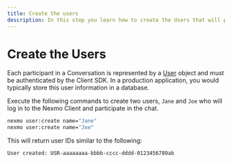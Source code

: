 ```yaml
---
title: Create the users
description: In this step you learn how to create the Users that will participate in the Conversation.
---
```


# Create the Users

Each participant in a Conversation is represented by a [User](/conversation/concepts/user) object and must be authenticated by the Client SDK. In a production application, you would typically store this user information in a database.

Execute the following commands to create two users, `Jane` and `Joe` who will log in to the Nexmo Client and participate in the chat.

```bash
nexmo user:create name="Jane"
nexmo user:create name="Joe"
```

This will return user IDs similar to the following:

```sh
User created: USR-aaaaaaaa-bbbb-cccc-dddd-0123456789ab
```
